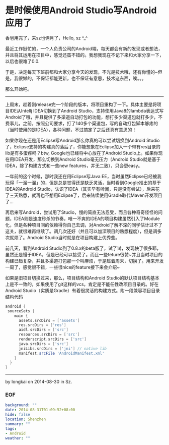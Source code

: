 是时候使用Android Studio写Android应用了
===
香皂用完了，来sz也俩月了，Hello, sz ^_^

最近工作挺忙的，一个人负责公司的Android端，每天都会有新的发现或者想法，并且将其运用在项目中，感觉还蛮不错的。我想我现在不记下来和大家分享一下，以后也很难了0.0.

于是，决定每天下班前都和大家分享今天的发现，不光是技术哦，还有你懂的~但是，我很懒的，不保证都能更新，也不保证有意思，技术这东西，唉。。。

那么开始吧。

---

上周末，趁着刚release完一个阶段的版本，将项目重构了一下。具体主要是将项目IDE从Intellj IDEA切换到了Android Studio，支持使用Java8的lambda表达式写Android了哦，并且提供了多渠道自动打包的功能，想打多少渠道包就打多少，不费事儿，之前，按照公司要求，打了140多个渠道包，写的自动打包脚本够疼的（当时使用的是IDEA），各种问题，不过搞定了之后还真有意思的！

如果你现在还是用Eclipse写Android那么你真的可以尝试切换到Android Studio了，Eclipse支持的构建真的落后了，你能想象在Eclipse加入一个带有res目录的lib是有多蛋疼吗？btw, Google也已经将中心放在了Android Studio上。如果你现在用IDEA开发，那么切换到Android Studio毫无压力（Android Studio就是基于IDEA，除了构建方式和一些new features，并无二致），只会更easy。

一年前的这个时候，那时我还在用Eclipse写Java EE，当时虽然Eclipse已经被我玩得「一溜一溜」的，但是总是觉得还是缺乏灵活，当时看到Google推出的基于IDEA的Android Studio，认识了IDEA（其实早有听闻，只是没有尝试），后来花了三天熟悉，就再也不想用Eclipse了，后来陆续使用Gradle取代Maven开发项目了...

再后来写Android，尝试用了Studio，慢的简直无法忍受，而且各种奇奇怪怪的问题，IDEA则是速度秒杀的节奏，唯一不爽的IDEA的项目构建虽然引入了Module化，但是各种项目间的依赖得你自己去调，对Android了解不深的同学估计过不了这关，就很难再继续了。调几次还好（并且可以加深项目的熟悉程度），但是调多次就烦了。Android Studio当时就是在项目构建上优秀些。

前几天，看到Android Studio到了0.8.x的beta版了，试了试，发现快了很多耶，虽然还是慢于IDEA，但是已经可以接受了。而且一些feture很赞~并且当时项目的构建已趋复杂，并且多渠道打包那一个叫麻烦，于是趁着周末，切换了。用来开发一周了，感觉很不错，一些很nice的feature接下来会介绍~

如果是旧项目切换过来，那么，项目结构和Android Studio的默认项目结构基本上是不一致的，如果使用了git这样的vcs，肯定是不能任性改项目目录的。好在Android Studio（实质是Gradle）有着很灵活的构建方式。附一段兼容项目目录结构代码

```groovy
android {
 sourceSets {
    main {
      assets.srcDirs = ['assets']
      res.srcDirs = ['res']
      aidl.srcDirs = ['src']
      resources.srcDirs = ['src']
      renderscript.srcDirs = ['src']
      java.srcDirs = ['src']
      jniLibs.srcDirs = ['jni'] // native lib
      manifest.srcFile 'AndroidManifest.xml'
    }
  }
}
```

---
by longkai on 2014-08-30 in Sz.

### EOF
```yaml
background: ""
date: 2014-08-31T01:09:52+08:00
hide: false
location: Shenzhen
summary: ""
tags:
- Android
weather: ""
```
